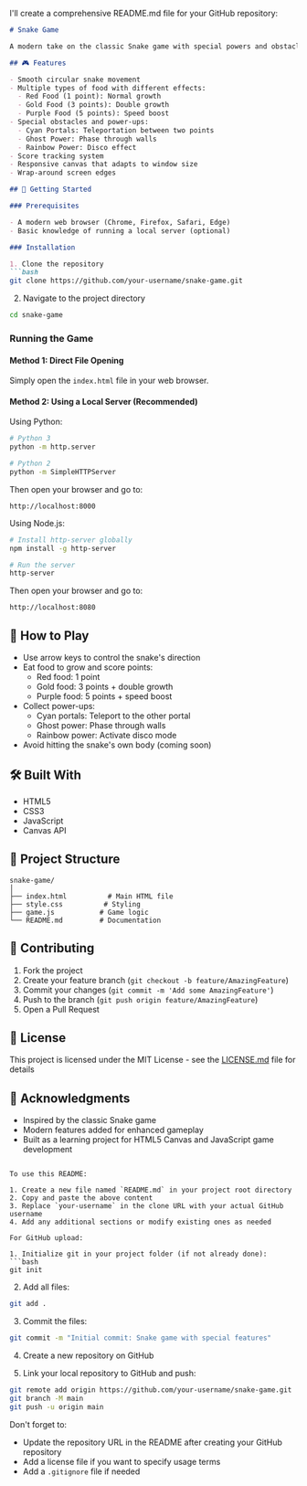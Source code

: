 

I'll create a comprehensive README.md file for your GitHub repository:

```markdown:README.md
# Snake Game

A modern take on the classic Snake game with special powers and obstacles, built using vanilla JavaScript and HTML5 Canvas.

## 🎮 Features

- Smooth circular snake movement
- Multiple types of food with different effects:
  - Red Food (1 point): Normal growth
  - Gold Food (3 points): Double growth
  - Purple Food (5 points): Speed boost
- Special obstacles and power-ups:
  - Cyan Portals: Teleportation between two points
  - Ghost Power: Phase through walls
  - Rainbow Power: Disco effect
- Score tracking system
- Responsive canvas that adapts to window size
- Wrap-around screen edges

## 🚀 Getting Started

### Prerequisites

- A modern web browser (Chrome, Firefox, Safari, Edge)
- Basic knowledge of running a local server (optional)

### Installation

1. Clone the repository
```bash
git clone https://github.com/your-username/snake-game.git
```

2. Navigate to the project directory
```bash
cd snake-game
```

### Running the Game

#### Method 1: Direct File Opening
Simply open the `index.html` file in your web browser.

#### Method 2: Using a Local Server (Recommended)

Using Python:
```bash
# Python 3
python -m http.server

# Python 2
python -m SimpleHTTPServer
```

Then open your browser and go to:
```
http://localhost:8000
```

Using Node.js:
```bash
# Install http-server globally
npm install -g http-server

# Run the server
http-server
```

Then open your browser and go to:
```
http://localhost:8080
```

## 🎯 How to Play

- Use arrow keys to control the snake's direction
- Eat food to grow and score points:
  - Red food: 1 point
  - Gold food: 3 points + double growth
  - Purple food: 5 points + speed boost
- Collect power-ups:
  - Cyan portals: Teleport to the other portal
  - Ghost power: Phase through walls
  - Rainbow power: Activate disco mode
- Avoid hitting the snake's own body (coming soon)

## 🛠️ Built With

- HTML5
- CSS3
- JavaScript
- Canvas API

## 📁 Project Structure

```
snake-game/
│
├── index.html          # Main HTML file
├── style.css          # Styling
├── game.js           # Game logic
└── README.md         # Documentation
```

## 🤝 Contributing

1. Fork the project
2. Create your feature branch (`git checkout -b feature/AmazingFeature`)
3. Commit your changes (`git commit -m 'Add some AmazingFeature'`)
4. Push to the branch (`git push origin feature/AmazingFeature`)
5. Open a Pull Request

## 📝 License

This project is licensed under the MIT License - see the [LICENSE.md](LICENSE.md) file for details

## 🙏 Acknowledgments

- Inspired by the classic Snake game
- Modern features added for enhanced gameplay
- Built as a learning project for HTML5 Canvas and JavaScript game development
```

To use this README:

1. Create a new file named `README.md` in your project root directory
2. Copy and paste the above content
3. Replace `your-username` in the clone URL with your actual GitHub username
4. Add any additional sections or modify existing ones as needed

For GitHub upload:

1. Initialize git in your project folder (if not already done):
```bash
git init
```

2. Add all files:
```bash
git add .
```

3. Commit the files:
```bash
git commit -m "Initial commit: Snake game with special features"
```

4. Create a new repository on GitHub

5. Link your local repository to GitHub and push:
```bash
git remote add origin https://github.com/your-username/snake-game.git
git branch -M main
git push -u origin main
```

Don't forget to:
- Update the repository URL in the README after creating your GitHub repository
- Add a license file if you want to specify usage terms
- Add a `.gitignore` file if needed
